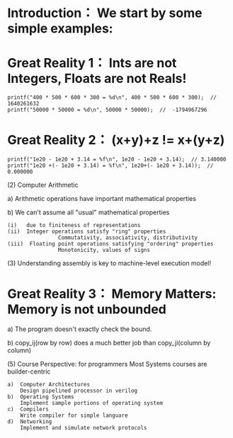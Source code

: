 # Introduction： We start by some simple examples:
 
# Great Reality 1：   Ints are not Integers, Floats are not Reals!
  	
	printf("400 * 500 * 600 * 300 = %d\n", 400 * 500 * 600 * 300);  //  1640261632
	printf("50000 * 50000 = %d\n", 50000 * 50000);  //  -1794967296

# Great Reality 2：    (x+y)+z != x+(y+z)
  	printf("1e20 - 1e20 + 3.14 = %f\n", 1e20 - 1e20 + 3.14);  // 3.140000
	printf("1e20 +(- 1e20 + 3.14) = %f\n", 1e20+(- 1e20 + 3.14));  //   0.000000


(2) Computer Arithmetic

a)  Arithmetic operations have important mathematical properties

b)  We can't assume all "usual" mathematical properties
    
	(i)   due to finiteness of representations
    (ii)  Integer operations satisfy "ring" properties
                    Commutativity, associativity, distributivity
    (iii)  Floating point operations satisfying "ordering" properties
                    Monotonicity, values of signs

(3)  Understanding assembly is key to machine-level execution model!

# Great Reality 3：   Memory Matters: Memory is not unbounded
    
a)  The program doesn't exactly check the bound.

b)  copy_ij(row by row) does a much better job than copy_ji(column by column)

(5)  Course Perspective: for programmers
	Most Systems courses are builder-centric
	
	a)	Computer Architectures
		Design pipelined processor in verilog
	b)	Operating Systems
		Implement sample portions of operating system
	c)	Compilers
		Write compiler for simple languare
	d)	Networking
		Implement and simulate network protocols
